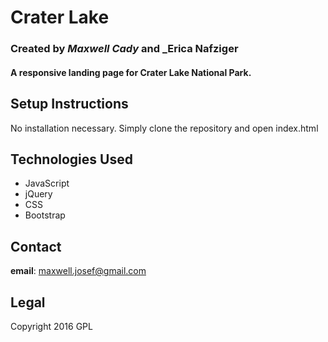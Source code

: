 # Crater Lake
### Created by _Maxwell Cady_ and _Erica Nafziger
#### A responsive landing page for Crater Lake National Park.

## Setup Instructions
No installation necessary. Simply clone the repository and open index.html

## Technologies Used

* JavaScript
* jQuery
* CSS
* Bootstrap

## Contact
**email**: maxwell.josef@gmail.com

## Legal
Copyright 2016 GPL

